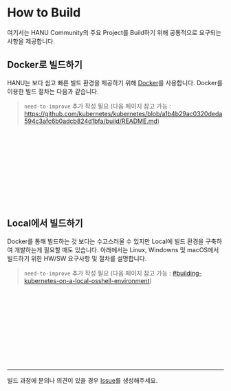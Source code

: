 # How to Build

여기서는 HANU Community의 주요 Project를 Build하기 위해 공통적으로 요구되는 사항을 제공합니다. 

## Docker로 빌드하기

HANU는 보다 쉽고 빠른 빌드 환경을 제공하기 위해 [Docker](https://www.docker.com/)를 사용합니다. Docker를 이용한 빌드 절차는 다음과 같습니다. 

> `need-to-improve` 추가 작성 필요 (다음 페이지 참고 가능 : https://github.com/kubernetes/kubernetes/blob/a1b4b29ac0320deda594c3afc6b0adcb824d1bfa/build/README.md)

<br>
<br>
<br>
<br>
<br>
<br>
<br>
<br>
<br>
<br>

## Local에서 빌드하기

Docker를 통해 빌드하는 것 보다는 수고스러울 수 있지만 Local에 빌드 환경을 구축하여 개발하는게 필요할 때도 있습니다. 아래에서는 Linux, Windowns 및 macOS에서 빌드하기 위한 HW/SW 요구사항 및 절차를 설명합니다. 


> `need-to-improve` 추가 작성 필요 (다음 페이지 참고 가능 : [#building-kubernetes-on-a-local-osshell-environment](https://github.com/kubernetes/community/blob/master/contributors/devel/development.md#building-kubernetes-on-a-local-osshell-environment))

<br>
<br>
<br>
<br>
<br>
<br>
<br>
<br>
<br>
<br>

---

빌드 과정에 문의나 의견이 있을 경우 [Issue](https://github.com/openinfradev/community-draft/issues/new)를 생성해주세요. 